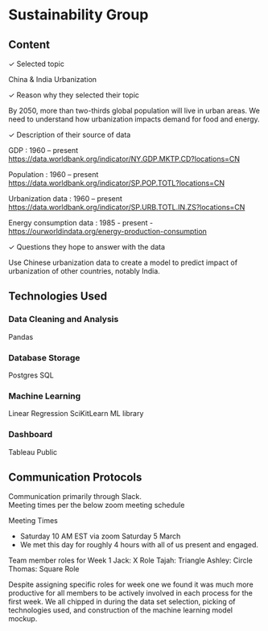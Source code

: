 # Sustainability Group 

## Content
✓ Selected topic

China & India Urbanization


✓ Reason why they selected their topic

By 2050, more than two-thirds global population will live in urban areas. We need to understand how urbanization impacts demand for food and energy.


✓ Description of their source of data

  GDP : 1960 – present https://data.worldbank.org/indicator/NY.GDP.MKTP.CD?locations=CN

  Population : 1960 – present https://data.worldbank.org/indicator/SP.POP.TOTL?locations=CN

  Urbanization data : 1960 – present https://data.worldbank.org/indicator/SP.URB.TOTL.IN.ZS?locations=CN

  Energy consumption data : 1985 - present -https://ourworldindata.org/energy-production-consumption

✓ Questions they hope to answer with the data

Use Chinese urbanization data to create a model to predict impact of urbanization of other countries, notably India.

## Technologies Used
### Data Cleaning and Analysis
Pandas 

### Database Storage
Postgres SQL

### Machine Learning
Linear Regression
SciKitLearn ML library 

### Dashboard
Tableau Public

## Communication Protocols 
Communication primarily through Slack.  
Meeting times per the below zoom meeting schedule

Meeting Times 
- Saturday 10 AM EST via zoom  Saturday 5 March
- We met this day for roughly 4 hours with all of us present and engaged.

Team member roles for Week 1
Jack: X Role
Tajah: Triangle
Ashley: Circle
Thomas: Square Role

Despite assigning specific roles for week one we found it was much more productive for all members to be actively involved in each process for the first week.  We all chipped in during the data set selection, picking of technologies used, and construction of the machine learning model mockup.
